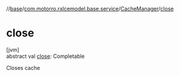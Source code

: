 //[base](../../../index.md)/[com.motorro.rxlcemodel.base.service](../index.md)/[CacheManager](index.md)/[close](close.md)

# close

[jvm]\
abstract val [close](close.md): Completable

Closes cache
